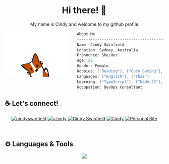 <h1 align="center">Hi there! 👋</h1>
<p align="center">My name is Cindy and welcome to my github profile</p>

<img align="left" src="./images/cute-wave-small-fox.gif" width="200px"/>

```csharp
    About Me
    ------------------------------------------
    Name: Cindy Swinfield
    Location: Sydney, Australia
    Pronounce: She/Her
    Age: 26
    Gender: Female
    Hobbies: ["Reading"], ["Cozy Gaming"], ["Coding"], ["Cooking"]
    Languages: ["English"], ["Thai"]
    Learning: ["TypeScript"], ["Node.JS"], ["Express"], ["Python"], ["A lot lol"]
    Occupation: DevOps Consultant
```

## ☕ Let's connect!
<p align="center">
    <a href="https://linkedin.com/in/cindyswinfield" target="blank">
        <img align="center" src="https://img.shields.io/badge/LinkedIn-0077B5?style=for-the-badge&logo=linkedin&logoColor=white" alt="cindyswinfield" />
    </a>
    <a href="https://instagram.com/czindy" target="blank">
        <img align="center" src="    https://img.shields.io/badge/Instagram-E4405F?style=for-the-badge&logo=instagram&logoColor=white" alt="czindy" />
    </a>
    <a href="https://www.facebook.com/cindyswinfield/" target="blank">
        <img align="center" src="https://img.shields.io/badge/Facebook-1877F2?style=for-the-badge&logo=facebook&logoColor=white" alt="Cindy Swinfield" />
    </a>
    <a href="https://www.goodreads.com/user/show/174898599-cindy" target="blank">
        <img align="center" src="https://img.shields.io/badge/Goodreads-372213?style=for-the-badge&logo=goodreads&logoColor=white" alt="Cindy" />
    </a>
    <a href="https://www.cindyswinfield.com/" target="blank">
        <img align="center" src="https://img.shields.io/badge/website-000000?style=for-the-badge&logo=About.me&logoColor=white" alt="Personal Site" />
    </a>
</p>
<br>

## ⚙️ Languages & Tools
<p align="center">
  <a href="https://skillicons.dev">
    <img src="https://skillicons.dev/icons?i=html,css,sass,js,bootstrap,jquery,git,docker,ps,powershell,php,materialui,react,figma,azure,github,vscode,visualstudio&perline=9" />
  </a>
</p>
<br>